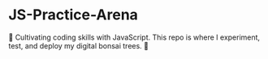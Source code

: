 # JS-Practice-Arena

🌿 Cultivating coding skills with JavaScript. This repo is where I experiment, test, and deploy my digital bonsai trees. 🌳
